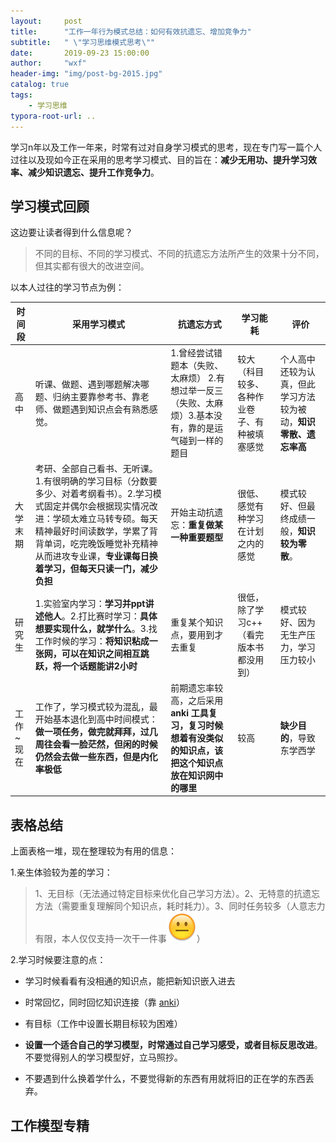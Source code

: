 ```yaml
---
layout:     post
title:      "工作一年行为模式总结：如何有效抗遗忘、增加竞争力"
subtitle:   " \"学习思维模式思考\""
date:       2019-09-23 15:00:00
author:     "wxf"
header-img: "img/post-bg-2015.jpg"
catalog: true
tags:
    - 学习思维
typora-root-url: ..
---
```




学习n年以及工作一年来，时常有过对自身学习模式的思考，现在专门写一篇个人过往以及现如今正在采用的思考学习模式、目的旨在：**减少无用功、提升学习效率、减少知识遗忘、提升工作竞争力**。

## 学习模式回顾

这边要让读者得到什么信息呢？

> 不同的目标、不同的学习模式、不同的抗遗忘方法所产生的效果十分不同，但其实都有很大的改进空间。

以本人过往的学习节点为例：

| 时间段    | 采用学习模式                                                 | 抗遗忘方式                                                   | 学习能耗                                     | 评价                                                         |
| --------- | ------------------------------------------------------------ | ------------------------------------------------------------ | -------------------------------------------- | ------------------------------------------------------------ |
| 高中      | 听课、做题、遇到哪题解决哪题、归纳主要靠参考书、靠老师、做题遇到知识点会有熟悉感觉。 | 1.曾经尝试错题本（失败、太麻烦） 2.有想过举一反三（失败、太麻烦）3.基本没有，靠的是运气碰到一样的题目 | 较大（科目较多、各种作业卷子、有种被填塞感觉 | 个人高中还较为认真，但此学习方法较为被动，**知识零散、遗忘率高** |
| 大学末期  | 考研、全部自己看书、无听课。1.有很明确的学习目标（分数要多少、对着考纲看书）。2.学习模式固定并偶尔会根据现实情况改进：学硕太难立马转专硕。每天精神最好时间读数学，学累了背背单词，吃完晚饭睡觉补充精神从而进攻专业课，**专业课每日换着学习，但每天只读一门，减少负担** | 开始主动抗遗忘：**重复做某一种重要题型**                     | 很低、感觉有种学习在计划之内的感觉           | 模式较好、但最终成绩一般，**知识较为零散**。                 |
| 研究生    | 1.实验室内学习：**学习并ppt讲述他人**。2.打比赛时学习：**具体想要实现什么，就学什么**。3.找工作时候的学习：**将知识粘成一张网，可以在知识之间相互跳跃，将一个话题能讲2小时** | 重复某个知识点，要用到才去重复                               | 很低，除了学习c++（看完版本书都没用到）      | 模式较好、因为无生产压力，学习压力较小                       |
| 工作~现在 | 工作了，学习模式较为混乱，最开始基本退化到高中时间模式：**做一项任务，做完就拜拜，过几周往会看一脸茫然，但闲的时候仍然会去做一些东西，但是内化率极低** | 前期遗忘率较高，之后采用**anki 工具复习，复习时候想着有没类似的知识点，该把这个知识点放在知识网中的哪里** | 较高                                         | **缺少目的**，导致东学西学                                   |

##  表格总结

上面表格一堆，现在整理较为有用的信息：

1.亲生体验较为差的学习：

>1、无目标（无法通过特定目标来优化自己学习方法）。2、无特意的抗遗忘方法（需要重复理解同个知识点，耗时耗力）。3、同时任务较多（人意志力有限，本人仅仅支持一次干一件事![img](/img/4963AC85.png)）


2.学习时候要注意的点：

- 学习时候看看有没相通的知识点，能把新知识嵌入进去

- 时常回忆，同时回忆知识连接（靠 [anki](https://apps.ankiweb.net/)）

- 有目标（工作中设置长期目标较为困难）

- **设置一个适合自己的学习模型，时常通过自己学习感受，或者目标反思改进**。不要觉得别人的学习模型好，立马照抄。

- 不要遇到什么换着学什么，不要觉得新的东西有用就将旧的正在学的东西丢弃。

##  工作模型专精